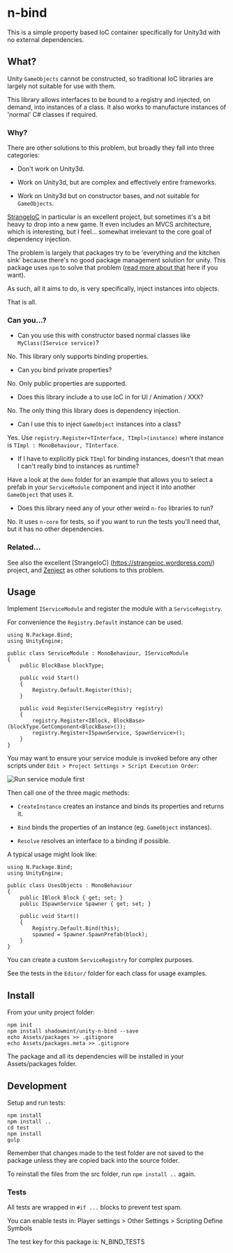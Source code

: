 # n-bind

This is a simple property based IoC container specifically for Unity3d with
no external dependencies.

## What?

Unity `GameObjects` cannot be constructed, so traditional IoC libraries are
largely not suitable for use with them.

This library allows interfaces to be bound to a registry and injected, on
demand, into instances of a class. It also works to manufacture instances
of 'normal' C# classes if required.

### Why?

There are other solutions to this problem, but broadly they fall into three
categories:

- Don't work on Unity3d.

- Work on Unity3d, but are complex and effectively entire frameworks.

- Work on Unity3d but on constructor bases, and not suitable for `GameObjects`.

[StrangeIoC](https://strangeioc.wordpress.com/) in particular is an excellent
project, but sometimes it's a bit heavy to drop into a new game. It even
includes an MVCS architecture, which is interesting, but I feel... somewhat
irrelevant to the core goal of dependency injection.

The problem is largely that packages try to be 'everything and the kitchen sink'
because there's no good package management solution for unity. This package uses
`npm` to solve that problem ([read more about that](https://github.com/shadowmint/unity-package-template/blob/master/docs/npm.md) here if you want).

As such, all it aims to do, is very specifically, inject instances into objects.

That is all.

### Can you...?

- Can you use this with constructor based normal classes like `MyClass(IService service)`?

No. This library only supports binding properties.

- Can you bind private properties?

No. Only public properties are supported.

- Does this library include a to use IoC in for UI / Animation / XXX?

No. The only thing this library does is dependency injection.

- Can I use this to inject `GameObject` instances into a class?

Yes. Use `registry.Register<TInterface, TImpl>(instance)` where instance is
`TImpl : MonoBehaviour, TInterface`.

- If I have to explicitly pick `TImpl` for binding instances, doesn't that
mean I can't really bind to instances as runtime?

Have a look at the `demo` folder for an example that allows you to select
a prefab in your `ServiceModule` component and inject it into another
`GameObject` that uses it.

- Does this library need any of your other weird `n-foo` libraries to run?

No. It uses `n-core` for tests, so if you want to run the tests you'll need
that, but it has no other dependencies.

### Related...

See also the excellent [StrangeIoC] (https://strangeioc.wordpress.com/) project,
and [Zenject](https://github.com/modesttree/Zenject) as other solutions to this
problem.

## Usage

Implement `IServiceModule` and register the module with a `ServiceRegistry`.

For convenience the `Registry.Default` instance can be used.

    using N.Package.Bind;
    using UnityEngine;

    public class ServiceModule : MonoBehaviour, IServiceModule
    {
        public BlockBase blockType;

        public void Start()
        {
            Registry.Default.Register(this);
        }

        public void Register(ServiceRegistry registry)
        {
            registry.Register<IBlock, BlockBase>(blockType.GetComponent<BlockBase>());
            registry.Register<ISpawnService, SpawnService>();
        }
    }

You may want to ensure your service module is invoked before any other scripts
under `Edit > Project Settings > Script Execution Order`:

![Run service module first](https://raw.github.com/shadowmint/unity-n-bind/master/docs/images/order.png)

Then call one of the three magic methods:

- `CreateInstance` creates an instance and binds its properties and returns it.

- `Bind` binds the properties of an instance (eg. `GameObject` instances).

- `Resolve` resolves an interface to a binding if possible.

A typical usage might look like:

    using N.Package.Bind;
    using UnityEngine;

    public class UsesObjects : MonoBehaviour
    {
        public IBlock Block { get; set; }
        public ISpawnService Spawner { get; set; }

        public void Start()
        {
            Registry.Default.Bind(this);
            spawned = Spawner.SpawnPrefab(block);
        }
    }

You can create a custom `ServiceRegistry` for complex purposes.

See the tests in the `Editor/` folder for each class for usage examples.

## Install

From your unity project folder:

    npm init
    npm install shadowmint/unity-n-bind --save
    echo Assets/packages >> .gitignore
    echo Assets/packages.meta >> .gitignore

The package and all its dependencies will be installed in
your Assets/packages folder.

## Development

Setup and run tests:

    npm install
    npm install ..
    cd test
    npm install
    gulp

Remember that changes made to the test folder are not saved to the package
unless they are copied back into the source folder.

To reinstall the files from the src folder, run `npm install ..` again.

### Tests

All tests are wrapped in `#if ...` blocks to prevent test spam.

You can enable tests in: Player settings > Other Settings > Scripting Define Symbols

The test key for this package is: N_BIND_TESTS
